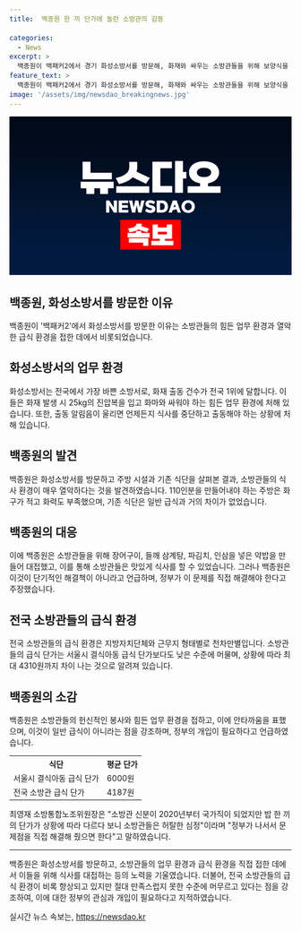 ```yaml
---
title:  백종원 한 끼 단가에 놀란 소방관의 감동

categories:
  - News
excerpt: >
  백종원이 백패커2에서 경기 화성소방서를 방문해, 화재와 싸우는 소방관들을 위해 보양식을 제공했다. 소방관들의 바쁜 일정과 격렬한 활동을 고려하여 더 맛있고 영양가 있는 식사가 필요하다는 점을 강조했다. 그의 방문으로 인해 주방 시설과 식단 표준을 점검하고, 열악한 환경을 개선하기 위해 노력했다. 또한, 전국의 소방관들의 식사 현황과 급식 단가에 대한 문제점을 지적하며, 아이러니한 식사 상황에 대해 안타까움을 표현했다.
feature_text: >
  백종원이 백패커2에서 경기 화성소방서를 방문해, 화재와 싸우는 소방관들을 위해 보양식을 제공했다. 소방관들의 바쁜 일정과 격렬한 활동을 고려하여 더 맛있고 영양가 있는 식사가 필요하다는 점을 강조했다. 그의 방문으로 인해 주방 시설과 식단 표준을 점검하고, 열악한 환경을 개선하기 위해 노력했다. 또한, 전국의 소방관들의 식사 현황과 급식 단가에 대한 문제점을 지적하며, 아이러니한 식사 상황에 대해 안타까움을 표현했다.
image: '/assets/img/newsdao_breakingnews.jpg'
---
```


<p><img src="/assets/img/newsdao_breakingnews.jpg" alt="implanttips 속보" /></p>

<h2 data-ke-size="size26">백종원, 화성소방서를 방문한 이유</h2>

<p data-ke-size="size16">백종원이 '백패커2'에서 화성소방서를 방문한 이유는 소방관들의 힘든 업무 환경과 열악한 급식 환경을 접한 데에서 비롯되었습니다.</p>

<h2 data-ke-size="size26">화성소방서의 업무 환경</h2>

<p data-ke-size="size16">화성소방서는 전국에서 가장 바쁜 소방서로, 화재 출동 건수가 전국 1위에 달합니다. 이들은 화재 발생 시 25kg의 진압복을 입고 화마와 싸워야 하는 힘든 업무 환경에 처해 있습니다. 또한, 출동 알림음이 울리면 언제든지 식사를 중단하고 출동해야 하는 상황에 처해 있습니다.</p>

<h2 data-ke-size="size26">백종원의 발견</h2>

<p data-ke-size="size16">백종원은 화성소방서를 방문하고 주방 시설과 기존 식단을 살펴본 결과, 소방관들의 식사 환경이 매우 열악하다는 것을 발견하였습니다. 110인분을 만들어내야 하는 주방은 화구가 적고 화력도 부족했으며, 기존 식단은 일반 급식과 거의 차이가 없었습니다.</p>

<h2 data-ke-size="size26">백종원의 대응</h2>

<p data-ke-size="size16">이에 백종원은 소방관들을 위해 장어구이, 들깨 삼계탕, 파김치, 인삼을 넣은 약밥을 만들어 대접했고, 이를 통해 소방관들은 맛있게 식사를 할 수 있었습니다. 그러나 백종원은 이것이 단기적인 해결책이 아니라고 언급하며, 정부가 이 문제를 직접 해결해야 한다고 주장했습니다.</p>

<h2 data-ke-size="size26">전국 소방관들의 급식 환경</h2>

<p data-ke-size="size16">전국 소방관들의 급식 환경은 지방자치단체와 근무지 형태별로 천차만별입니다. 소방관들의 급식 단가는 서울시 결식아동 급식 단가보다도 낮은 수준에 머물며, 상황에 따라 최대 4310원까지 차이 나는 것으로 알려져 있습니다.</p>

<h2 data-ke-size="size26">백종원의 소감</h2>

<p data-ke-size="size16">백종원은 소방관들의 헌신적인 봉사와 힘든 업무 환경을 접하고, 이에 안타까움을 표했으며, 이것이 일반 급식이 아니라는 점을 강조하며, 정부의 개입이 필요하다고 언급하였습니다.</p>

<table>
  <tr>
    <th>식단</th>
    <th>평균 단가</th>
  </tr>
  <tr>
    <td>서울시 결식아동 급식 단가</td>
    <td>6000원</td>
  </tr>
  <tr>
    <td>전국 소방관 급식 단가</td>
    <td>4187원</td>
  </tr>
</table>

<p data-ke-size="size16">최영재 소방통합노조위원장은 "소방관 신분이 2020년부터 국가직이 되었지만 밥 한 끼의 단가가 상황에 따라 다르다 보니 소방관들은 허탈한 심정"이라며 "정부가 나서서 문제점을 직접 해결해 줬으면 한다"고 말하였습니다.</p>

<hr>

<p data-ke-size="size16">백종원은 화성소방서를 방문하고, 소방관들의 업무 환경과 급식 환경을 직접 접한 데에서 이들을 위해 식사를 대접하는 등의 노력을 기울였습니다. 더불어, 전국 소방관들의 급식 환경이 비록 향상되고 있지만 절대 만족스럽지 못한 수준에 머무르고 있다는 점을 강조하여, 이에 대한 정부의 관심과 개입이 필요하다고 지적하였습니다.</p>
실시간 뉴스 속보는, <a href="https://newsdao.kr" rel="dofollow">https://newsdao.kr</a>


